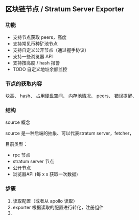 ## 区块链节点 / Stratum Server Exporter

### 功能

+ 支持节点获取 peers，高度
+ 支持常见币种矿池节点
+ 支持自定义公开节点（通过握手协议）
+ 支持一些浏览器 API
+ 支持按高度 / hash 报警
+ TODO 自定义地址余额监控

### 节点的获取内容

块高、
hash、
占用硬盘空间、
内存池情况、
peers、
错误提醒、

### 结构

source 概念

source 是一种后端的抽象、可以代表stratum server，fetcher，

目前类型：

+ rpc 节点
+ stratum server 节点
+ 公开节点
+ 浏览器API (每 x s 获取一次数据)

### 步骤

1. 读取配置（或者从 apollo 读取）
2. exporter 根据读取的配置进行转化，注册组件
3. 